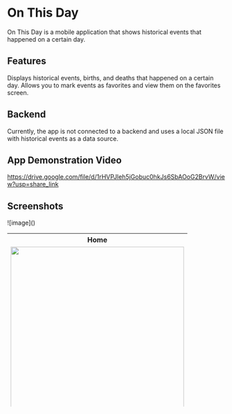 # On This Day
On This Day is a mobile application that shows historical events that happened on a certain day.

## Features
Displays historical events, births, and deaths that happened on a certain day.
Allows you to mark events as favorites and view them on the favorites screen.

## Backend
Currently, the app is not connected to a backend and uses a local JSON file with historical events as a data source.

## App Demonstration Video
https://drive.google.com/file/d/1rHVPJleh5jGobuc0hkJs6SbAOoG2BrvW/view?usp=share_link

## Screenshots 

<div style="overflow-x:auto;">
  <table style="height: 400px;">
    <tr>
      <th>Home</th>
    </tr>
    <tr>
      ![image]()
      <td><img src="https://user-images.githubusercontent.com/40627412/224576364-a4e1901e-61ac-4a10-9163-79d665f8b958.png" height="400"></td>
    </tr>
  </table>
</div>
